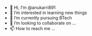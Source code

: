 - 👋 Hi, I’m @anukarri891
- 👀 I’m interested in learning new things
- 🌱 I’m currently pursuing BTech
- 💞️ I’m looking to collaborate on ...
- 📫 How to reach me ...

<!---
anukarri891/anukarri891 is a ✨ special ✨ repository because its `README.md` (this file) appears on your GitHub profile.
You can click the Preview link to take a look at your changes.
--->
